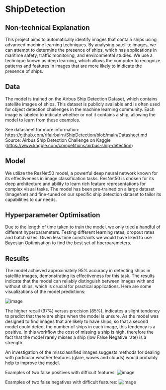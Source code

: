 # ShipDetection

## Non-technical Explanation
This project aims to automatically identify images that contain ships using advanced machine learning techniques. By analysing satellite images, we can attempt to determine the presence of ships, which has applications in maritime safety, traffic monitoring, and environmental studies. We use a technique known as deep learning, which allows the computer to recognize patterns and features in images that are more likely to inidicate the presence of ships.

## Data
The model is trained on the Airbus Ship Detection Dataset, which contains satellite images of ships. This dataset is publicly available and is often used for object detection challenges in the machine learning community. Each image is labeled to indicate whether or not it contains a ship, allowing the model to learn from these examples.

See datasheet for more information: https://github.com/rifairbairn/ShipDetection/blob/main/Datasheet.md
Source: Airbus Ship Detection Challenge on Kaggle (https://www.kaggle.com/competitions/airbus-ship-detection)

## Model
We utilize the ResNet50 model, a powerful deep neural network known for its effectiveness in image classification tasks. ResNet50 is chosen for its deep architecture and ability to learn rich feature representations for complex visual tasks. The model has been pre-trained on a large dataset (ImageNet) and fine-tuned on our specific ship detection dataset to tailor its capabilities to our needs.

## Hyperparameter Optimisation
Due to the length of time taken to train the model, we only tried a handful of different hyperparameters. Testing different learning rates, dropout rates and batch sizes. Given less time constraints we would have liked to use Bayesian Optimisation to find the best set of hperparameters. 

## Results
The model achieved approximately 95% accuracy in detecting ships in satellite images, demonstrating its effectiveness for this task. The results indicate that the model can reliably distinguish between images with and without ships, which is crucial for practical applications. Here are some visualizations of the model predictions:

![image](https://github.com/rifairbairn/ShipDetection/assets/77961773/e5e870b2-1e97-4d04-a8f1-795f77ccb368)

The higher recall (97%) versus precision (85%), indicates a slight tendency to predict that there are ships when the model is unsure. As the model was designed to find images that are likely to have ships, so that a second model could detect the number of ships in each image, this tendency is a positive. In this workflow the cost of missing a ship is high, therefore the fact that the model rarely misses a ship (low False Negative rate) is a strength.

An investigation of the missclassified images suggests methods for dealing with particular weather features (glare, waves and clouds) would probably help to improve the model. 

Examples of two false positives with difficult features:
![image](https://github.com/rifairbairn/ShipDetection/assets/77961773/0095e3e9-6043-48f0-bad5-8b6290667a28)

Examples of two false negatives with difficult features:
![image](https://github.com/rifairbairn/ShipDetection/assets/77961773/71e125b6-dc48-48eb-a05c-9ccb1c75c181)

